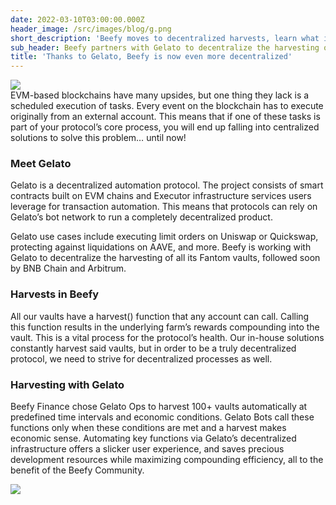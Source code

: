 ```yaml
---
date: 2022-03-10T03:00:00.000Z
header_image: /src/images/blog/g.png
short_description: 'Beefy moves to decentralized harvests, learn what it means here'
sub_header: Beefy partners with Gelato to decentralize the harvesting of vaults
title: 'Thanks to Gelato, Beefy is now even more decentralized'
---
```

![](/src/images/blog/g.png)  
EVM-based blockchains have many upsides, but one thing they lack is a scheduled execution of tasks. Every event on the blockchain has to execute originally from an external account. This means that if one of these tasks is part of your protocol’s core process, you will end up falling into centralized solutions to solve this problem… until now!

### Meet Gelato

Gelato is a decentralized automation protocol. The project consists of smart contracts built on EVM chains and Executor infrastructure services users leverage for transaction automation. This means that protocols can rely on Gelato’s bot network to run a completely decentralized product.

Gelato use cases include executing limit orders on Uniswap or Quickswap, protecting against liquidations on AAVE, and more. Beefy is working with Gelato to decentralize the harvesting of all its Fantom vaults, followed soon by BNB Chain and Arbitrum.

### Harvests in Beefy

All our vaults have a harvest() function that any account can call. Calling this function results in the underlying farm’s rewards compounding into the vault. This is a vital process for the protocol’s health. Our in-house solutions constantly harvest said vaults, but in order to be a truly decentralized protocol, we need to strive for decentralized processes as well.

### Harvesting with Gelato

Beefy Finance chose Gelato Ops to harvest 100+ vaults automatically at predefined time intervals and economic conditions. Gelato Bots call these functions only when these conditions are met and a harvest makes economic sense. Automating key functions via Gelato’s decentralized infrastructure offers a slicker user experience, and saves precious development resources while maximizing compounding efficiency, all to the benefit of the Beefy Community.

![](/src/images/blog/gelato-cow.png)

